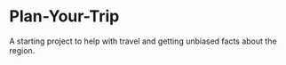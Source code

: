 # Plan-Your-Trip
A starting project to help with travel and getting unbiased facts about the region.
